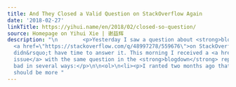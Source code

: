 ```yaml
---
title: And They Closed a Valid Question on StackOverflow Again
date: '2018-02-27'
linkTitle: https://yihui.name/en/2018/02/closed-so-question/
source: Homepage on Yihui Xie | 谢益辉
description: "\n        <p>Yesterday I saw a question about <strong>blogdown</strong>
  <a href=\"https://stackoverflow.com/q/48997278/559676\">on StackOverflow</a>, but
  didn&rsquo;t have time to answer it. This morning I received a <a href=\"https://github.com/rstudio/blogdown/issues/266\">Github
  issue</a> with the same question in the <strong>blogdown</strong> repo. This is
  bad in several ways:</p>\n\n<ol>\n<li><p>I ranted two months ago that <a href=\"https://yihui.name/en/2017/12/so-bounties/\">people
  should be more "
---
```


